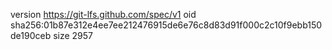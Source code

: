 version https://git-lfs.github.com/spec/v1
oid sha256:01b87e312e4ee7ee212476915de6e76c8d83d91f000c2c10f9ebb150de190ceb
size 2957
